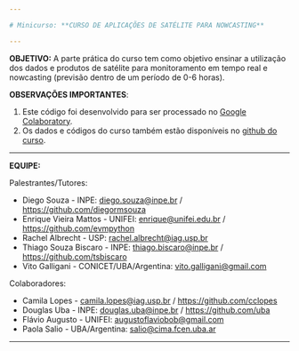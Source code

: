 ```yaml
---

# Minicurso: **CURSO DE APLICAÇÕES DE SATÉLITE PARA NOWCASTING**

---
```


**OBJETIVO:** A parte prática do curso tem como objetivo ensinar a utilização dos dados
e produtos de satélite para monitoramento em tempo real e nowcasting
(previsão dentro de um período de 0-6 horas).

**OBSERVAÇÕES IMPORTANTES**:
1. Este código foi desenvolvido para ser processado no [Google Colaboratory](https://colab.research.google.com/).
2. Os dados e códigos do curso também estão disponíveis no [github do curso](https://github.com/evmpython/minicurso_nowcasting_CPAM2024).

---

**EQUIPE:**

Palestrantes/Tutores:
 - Diego Souza - INPE: diego.souza@inpe.br / https://github.com/diegormsouza
 - Enrique Vieira Mattos - UNIFEI: enrique@unifei.edu.br / https://github.com/evmpython
 - Rachel Albrecht - USP: rachel.albrecht@iag.usp.br
 - Thiago Souza Biscaro - INPE: thiago.biscaro@inpe.br / https://github.com/tsbiscaro
 - Vito Galligani - CONICET/UBA/Argentina: vito.galligani@gmail.com

Colaboradores:
 - Camila Lopes - camila.lopes@iag.usp.br / https://github.com/cclopes
 - Douglas Uba - INPE: douglas.uba@inpe.br / https://github.com/uba
 - Flávio Augusto - UNIFEI: augustoflaviobob@gmail.com
 - Paola Salio - UBA/Argentina: salio@cima.fcen.uba.ar

---
